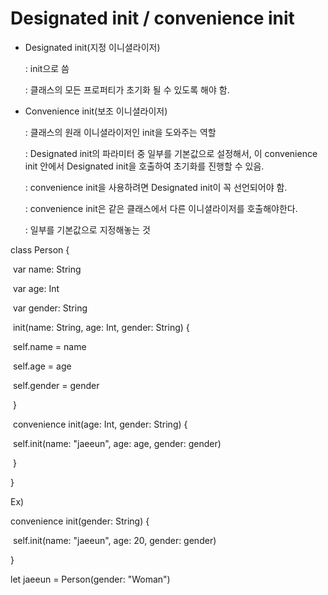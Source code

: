 # Designated init / convenience init

* Designated init(지정 이니셜라이저)

  : init으로 씀

  : 클래스의 모든 프로퍼티가 초기화 될 수 있도록 해야 함.



* Convenience init(보조 이니셜라이저)

  : 클래스의 원래 이니셜라이저인 init을 도와주는 역할

  : Designated init의 파라미터 중 일부를 기본값으로 설정해서, 이 convenience init 안에서 Designated init을 호출하여 초기화를 진행할 수 있음.

  : convenience init을 사용하려면 Designated init이 꼭 선언되어야 함.

  : convenience init은 같은 클래스에서 다른 이니셜라이저를 호출해야한다.

  : 일부를 기본값으로 지정해놓는 것

class Person {

​	var name: String

​	var age: Int

​	var gender: String

​	init(name: String, age: Int, gender: String) {

​		self.name = name

​		self.age = age

​		self.gender = gender

​	}

​	convenience init(age: Int, gender: String) {

​		self.init(name: "jaeeun", age: age, gender: gender) 

​	}

}



Ex)

convenience init(gender: String) {

​	self.init(name: "jaeeun", age: 20, gender: gender) 

}

let jaeeun = Person(gender: "Woman")